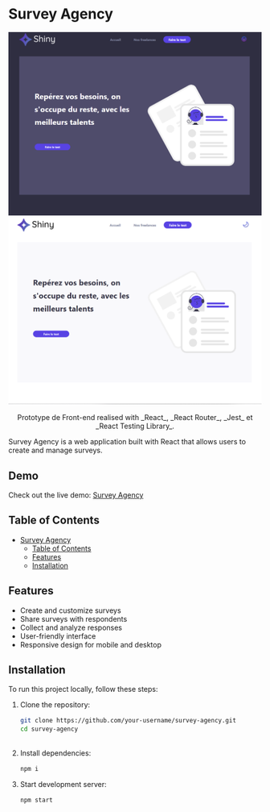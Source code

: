 # Survey Agency

<p align="center"> <img src='\public\home-white.png' /> <img src='\public\home-dark.png' /> </p>
<p align ="center">Prototype de Front-end realised with _React_, _React Router_, _Jest_ et _React Testing Library_.  </p>

Survey Agency is a web application built with React that allows users to create and manage surveys.
## Demo

Check out the live demo: [Survey Agency](https://survey-agency.netlify.app/)


## Table of Contents

- [Survey Agency](#survey-agency)
  - [Table of Contents](#table-of-contents)
  - [Features](#features)
  - [Installation](#installation)


## Features

- Create and customize surveys
- Share surveys with respondents
- Collect and analyze responses
- User-friendly interface
- Responsive design for mobile and desktop

## Installation

To run this project locally, follow these steps:

1. Clone the repository:

   ```bash
   git clone https://github.com/your-username/survey-agency.git
   cd survey-agency
  
2. Install dependencies:

   ```bash
   npm i

3. Start development server:

    ```bash
    npm start
   

